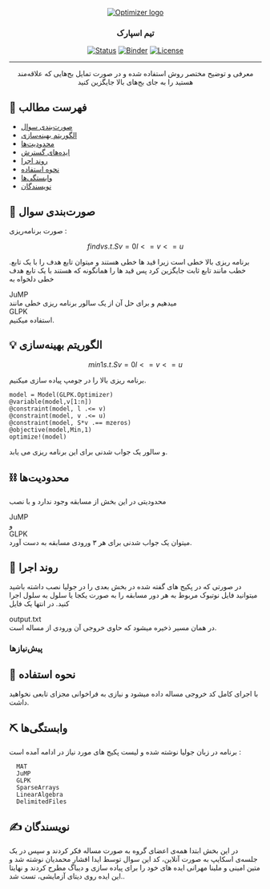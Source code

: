 <p align="center">
  <a href="" rel="noopener">
 <img src="http://optimizer.math.sharif.edu/wp-content/uploads/2021/02/optimizer.png" alt="Optimizer logo"></a>
</p>
<h3 align="center">تیم اسپارک</h3>

<div align="center">

  [![Status](https://img.shields.io/badge/status-active-success.svg)]() 
  [![Binder](https://mybinder.org/badge_logo.svg)](https://mybinder.org/v2/gh/mtefagh/demos/HEAD)
  [![License](https://img.shields.io/badge/license-GPL-blue.svg)](https://github.com/mtefagh/demos/blob/master/LICENSE)

</div>

---

<p align="center"> معرفی و توضیح مختصر روش استفاده شده و در صورت تمایل بج‌هایی که علاقه‌مند هستید را به جای بج‌های بالا جایگزین کنید
    <br> 
</p>

## 📝 فهرست مطالب
- [صورت‌بندی سوال](#problem_statement)
- [الگوریتم بهینه‌سازی](#idea)
- [محدودیت‌ها](#limitations)
- [ایده‌های گسترش](#future_scope)
- [روند اجرا](#getting_started)
- [نحوه استفاده](#usage)
- [وابستگی‌ها](#tech_stack)
- [نویسندگان](#authors)

## 🧐 صورت‌بندی سوال <a name = "problem_statement"></a>
صورت برنامه‌ریزی :
  
  ```math
  find  v
  s.t.  Sv=0
        l <= v <= u
  ```
.برنامه ریزی بالا خطی است زیرا قید ها خطی هستند و میتوان تابع هدف را با یک تابع خطب مانند تابع ثابت جایگزین کرد 
پس قید ها را همانگونه که هستند با یک تابع هدف خطی دلخواه به
<div>JuMP</div>
میدهیم و برای حل آن از یک سالور برنامه ریزی خطی مانند
<div>GLPK</div>
استفاده میکنیم.
  
## 💡 الگوریتم بهینه‌سازی <a name = "idea"></a>
```math
  min  1
  s.t.  Sv=0
        l <= v <= u
  ```
برنامه ریزی بالا را در جومپ پیاده سازی میکنیم.
```
model = Model(GLPK.Optimizer)
@variable(model,v[1:n])
@constraint(model, l .<= v)
@constraint(model, v .<= u)
@constraint(model, S*v .== mzeros)
@objective(model,Min,1)
optimize!(model)
```
و سالور یک جواب شدنی برای این برنامه ریزی می یابد.

## ⛓️ محدودیت‌ها <a name = "limitations"></a>
محدودیتی در این بخش از مسابقه وجود ندارد و با نصب
<div>JuMP</div>
و
<div>GLPK</div>
میتوان یک جواب شدنی برای هر ۳ ورودی مسابقه به دست آورد.


## 🏁 روند اجرا <a name = "getting_started"></a>
در صورتی که در پکیج های
گفته شده در بخش بعدی 
را در جولیا نصب داشته باشید میتوانید فایل نوتبوک مربوط به هر دور مسابقه را
به صورت یکجا یا سلول به سلول اجرا کنید. در انتها یک فایل
<div>output.txt</div>
در همان مسیر ذخیره میشود که حاوی خروجی آن ورودی از مساله است.

### پیش‌نیازها

  

## 🎈 نحوه استفاده <a name="usage"></a>
با اجرای کامل کد خروجی مساله داده میشود و نیازی به فراخوانی مجزای تابعی نخواهید داشت.

## ⛏️ وابستگی‌ها <a name = "tech_stack"></a>
  برنامه در زبان جولیا نوشته شده و لیست پکیج های مورد نیاز در ادامه آمده است :
```
  MAT
  JuMP
  GLPK
  SparseArrays
  LinearAlgebra
  DelimitedFiles
```

## ✍️ نویسندگان <a name = "authors"></a>
در این بخش ابتدا همه‌ی اعضای گروه به صورت مساله فکر کردند و سپس در یک جلسه‌ی اسکایپ به صورت آنلاین، کد این سوال توسط ایدا افشار محمدیان نوشته شد و متین امینی و ملینا مهرانی ایده های خود را برای پیاده سازی و دیباگ مطرح کردند و نهایتا این ایده روی دیتای آزمایشی، تست شد..
